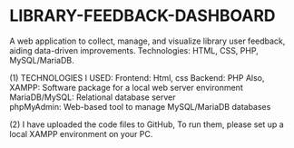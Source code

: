 # LIBRARY-FEEDBACK-DASHBOARD
A web application to collect, manage, and visualize library user feedback, aiding data-driven improvements. Technologies: HTML, CSS, PHP, MySQL/MariaDB.

(1) TECHNOLOGIES I USED: 
  Frontend: Html, css
  Backend: PHP 
Also,
  XAMPP: Software package for a local web server environment  
  MariaDB/MySQL: Relational database server  
  phpMyAdmin: Web-based tool to manage MySQL/MariaDB databases  

(2)
I have uploaded the code files to GitHub, To run them, please set up a local XAMPP environment on your PC.
